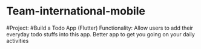 # Team-international-mobile
#Project:
#Build a Todo App (Flutter)
Functionality: Allow users to add their everyday todo stuffs into this app.
Better app to get you going on your daily activities

